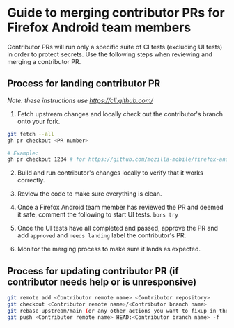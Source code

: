 # Guide to merging contributor PRs for Firefox Android team members

Contributor PRs will run only a specific suite of CI tests (excluding UI tests) in order to protect secrets. Use the following steps when reviewing and merging a contributor PR. 

## Process for landing contributor PR
_Note: these instructions use https://cli.github.com/_

1. Fetch upstream changes and locally check out the contributor's branch onto your fork.
```sh
git fetch --all
gh pr checkout <PR number>

# Example:
gh pr checkout 1234 # for https://github.com/mozilla-mobile/firefox-android/pull/1234
```
2. Build and run contributor's changes locally to verify that it works correctly.

3. Review the code to make sure everything is clean.

4. Once a Firefox Android team member has reviewed the PR and deemed it safe, comment the following to start UI tests.
```bors try```

5. Once the UI tests have all completed and passed, approve the PR and add `approved` and `needs landing` label the contributor's PR.

6. Monitor the merging process to make sure it lands as expected.

## Process for updating contributor PR (if contributor needs help or is unresponsive)

```sh
git remote add <Contributor remote name> <Contributor repository>
git checkout <Contributor remote name>/<Contributor branch name>
git rebase upstream/main (or any other actions you want to fixup in their PR)
git push <Contributor remote name> HEAD:<Contributor branch name> -f
```
